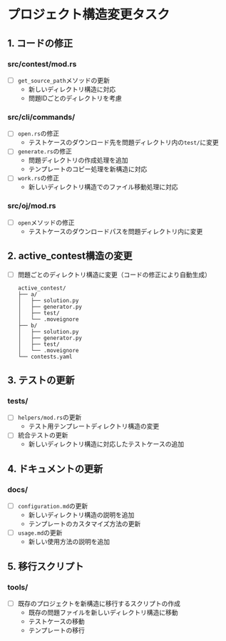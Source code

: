 # プロジェクト構造変更タスク

## 1. コードの修正

### src/contest/mod.rs
- [ ] `get_source_path`メソッドの更新
  - 新しいディレクトリ構造に対応
  - 問題IDごとのディレクトリを考慮

### src/cli/commands/
- [ ] `open.rs`の修正
  - テストケースのダウンロード先を問題ディレクトリ内の`test/`に変更
- [ ] `generate.rs`の修正
  - 問題ディレクトリの作成処理を追加
  - テンプレートのコピー処理を新構造に対応
- [ ] `work.rs`の修正
  - 新しいディレクトリ構造でのファイル移動処理に対応

### src/oj/mod.rs
- [ ] `open`メソッドの修正
  - テストケースのダウンロードパスを問題ディレクトリ内に変更

## 2. active_contest構造の変更
- [ ] 問題ごとのディレクトリ構造に変更（コードの修正により自動生成）
  ```
  active_contest/
  ├── a/
  │   ├── solution.py
  │   ├── generator.py
  │   ├── test/
  │   └── .moveignore
  ├── b/
  │   ├── solution.py
  │   ├── generator.py
  │   ├── test/
  │   └── .moveignore
  └── contests.yaml
  ```

## 3. テストの更新

### tests/
- [ ] `helpers/mod.rs`の更新
  - テスト用テンプレートディレクトリ構造の変更
- [ ] 統合テストの更新
  - 新しいディレクトリ構造に対応したテストケースの追加

## 4. ドキュメントの更新

### docs/
- [ ] `configuration.md`の更新
  - 新しいディレクトリ構造の説明を追加
  - テンプレートのカスタマイズ方法の更新
- [ ] `usage.md`の更新
  - 新しい使用方法の説明を追加

## 5. 移行スクリプト

### tools/
- [ ] 既存のプロジェクトを新構造に移行するスクリプトの作成
  - 既存の問題ファイルを新しいディレクトリ構造に移動
  - テストケースの移動
  - テンプレートの移行